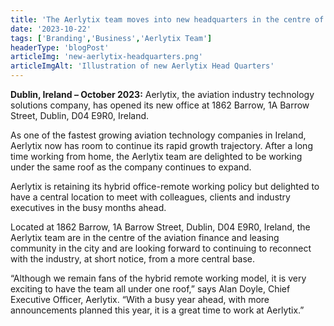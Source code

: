 ```yaml
---
title: 'The Aerlytix team moves into new headquarters in the centre of Dublin'
date: '2023-10-22'
tags: ['Branding','Business','Aerlytix Team']
headerType: 'blogPost'
articleImg: 'new-aerlytix-headquarters.png'
articleImgAlt: 'Illustration of new Aerlytix Head Quarters'
---
```


**Dublin, Ireland – October 2023:** Aerlytix, the aviation industry technology solutions company, has opened its new office at 1862 Barrow, 1A Barrow Street, Dublin, D04 E9R0, Ireland.

As one of the fastest growing aviation technology companies in Ireland, Aerlytix now has room to continue its rapid growth trajectory. After a long time working from home, the Aerlytix team are delighted to be working under the same roof as the company continues to expand.

Aerlytix is retaining its hybrid office-remote working policy but delighted to have a central location to meet with colleagues, clients and industry executives in the busy months ahead.  

Located at 1862 Barrow, 1A Barrow Street, Dublin, D04 E9R0, Ireland, the Aerlytix team are in the centre of the aviation finance and leasing community in the city and are looking forward to continuing to reconnect with the industry, at short notice, from a more central base.  

“Although we remain fans of the hybrid remote working model, it is very exciting to have the team all under one roof,” says Alan Doyle, Chief Executive Officer, Aerlytix. “With a busy year ahead, with more announcements planned this year, it is a great time to work at Aerlytix.”